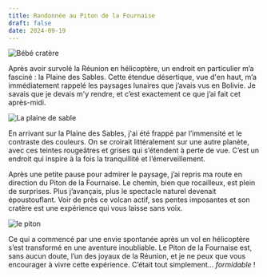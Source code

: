 ```yaml
---
title: Randonnée au Piton de la Fournaise
draft: false
date: 2024-09-19
---
```

![Bébé cratère ](/img/img_2681.jpeg "Bébé cratère ")

Après avoir survolé la Réunion en hélicoptère, un endroit en particulier m’a fasciné : la Plaine des Sables. Cette étendue désertique, vue d'en haut, m’a immédiatement rappelé les paysages lunaires que j’avais vus en Bolivie. Je savais que je devais m'y rendre, et c’est exactement ce que j’ai fait cet après-midi.

![La plaine de sable](/img/img_2649.jpeg "La plaine de sable")

En arrivant sur la Plaine des Sables, j'ai été frappé par l’immensité et le contraste des couleurs. On se croirait littéralement sur une autre planète, avec ces teintes rougeâtres et grises qui s’étendent à perte de vue. C’est un endroit qui inspire à la fois la tranquillité et l’émerveillement.

Après une petite pause pour admirer le paysage, j’ai repris ma route en direction du Piton de la Fournaise. Le chemin, bien que rocailleux, est plein de surprises. Plus j’avançais, plus le spectacle naturel devenait époustouflant. Voir de près ce volcan actif, ses pentes imposantes et son cratère est une expérience qui vous laisse sans voix.

![le piton](/img/img_2672.jpeg "Le piton de la fournaise (depuis le planché des vaches)")

Ce qui a commencé par une envie spontanée après un vol en hélicoptère s’est transformé en une aventure inoubliable. Le Piton de la Fournaise est, sans aucun doute, l’un des joyaux de la Réunion, et je ne peux que vous encourager à vivre cette expérience. C’était tout simplement... *formidable* !
